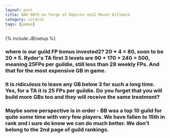 ```yaml
---
layout: post
title: BAD BOYS on Forge of Empires en12 Mount Killmore
category: scratch
tags: [games]
---
```

{% include JB/setup %}

### where is our guild FP bonus invested2? 20 * 4 = 80, soon to be 20 * 5. Ryder's TA first 3 levels are 90 + 170 + 240 = 500, meaning 25FPs per guildie, still less than 28 weekly FPs. And that for the most expensive GB in game.

### It is ridiculous to leave any GB below 3 for such a long time.  Yes, for a TA it is 25 FPs per guildie.  Do you forget that you will build more GBs too and they will receive the same treatment?

### Maybe some perspective is in order - BB was a top 10 guild for quite some time with very few players.  We have fallen to 15th in rank and i sure do know we can do much better.  We don't belong to the 2nd page of guild rankings.
